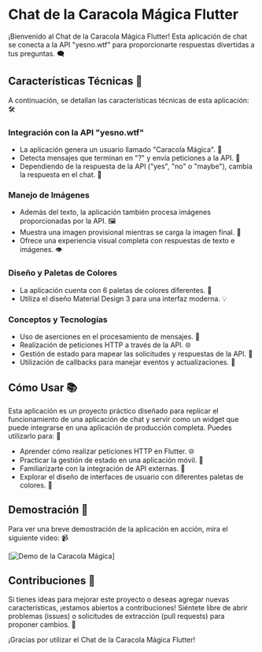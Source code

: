 # Chat de la Caracola Mágica Flutter

¡Bienvenido al Chat de la Caracola Mágica Flutter! Esta aplicación de chat se conecta a la API "yesno.wtf" para proporcionarte respuestas divertidas a tus preguntas. 🗨️

## Características Técnicas 🚀

A continuación, se detallan las características técnicas de esta aplicación: 🛠️

### Integración con la API "yesno.wtf"

- La aplicación genera un usuario llamado "Caracola Mágica". 👤
- Detecta mensajes que terminan en "?" y envía peticiones a la API. 📨
- Dependiendo de la respuesta de la API ("yes", "no" o "maybe"), cambia la respuesta en el chat. 🔄

### Manejo de Imágenes

- Además del texto, la aplicación también procesa imágenes proporcionadas por la API. 🖼️
- Muestra una imagen provisional mientras se carga la imagen final. 🔄
- Ofrece una experiencia visual completa con respuestas de texto e imágenes. 👁️

### Diseño y Paletas de Colores

- La aplicación cuenta con 6 paletas de colores diferentes. 🌈
- Utiliza el diseño Material Design 3 para una interfaz moderna. 💡

### Conceptos y Tecnologías

- Uso de aserciones en el procesamiento de mensajes. 🧠
- Realización de peticiones HTTP a través de la API. 🌐
- Gestión de estado para mapear las solicitudes y respuestas de la API. 🔄
- Utilización de callbacks para manejar eventos y actualizaciones. 📲

## Cómo Usar 📚

Esta aplicación es un proyecto práctico diseñado para replicar el funcionamiento de una aplicación de chat y servir como un widget que puede integrarse en una aplicación de producción completa. Puedes utilizarlo para: 📱

- Aprender cómo realizar peticiones HTTP en Flutter. 🌐
- Practicar la gestión de estado en una aplicación móvil. 🧩
- Familiarizarte con la integración de API externas. 📨
- Explorar el diseño de interfaces de usuario con diferentes paletas de colores. 🎨

## Demostración 🎥

Para ver una breve demostración de la aplicación en acción, mira el siguiente video: 📹

[![Demo de la Caracola Mágica](https://github.com/josetapia97/AppMensajeriaFlutter/assets/101644559/aed34818-48f6-42d9-b318-3f18759dd47a)]

## Contribuciones 👏

Si tienes ideas para mejorar este proyecto o deseas agregar nuevas características, ¡estamos abiertos a contribuciones! Siéntete libre de abrir problemas (issues) o solicitudes de extracción (pull requests) para proponer cambios. 🙌

¡Gracias por utilizar el Chat de la Caracola Mágica Flutter!


